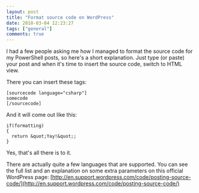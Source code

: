 ```yaml
---
layout: post
title: "Format source code on WordPress"
date: 2010-03-04 12:23:27
tags: ["general"]
comments: true
---
```

I had a few people asking me how I managed to format the source code for my PowerShell posts, so here's a short explanation. Just type (or paste) your post and when it's time to insert the source code, switch to HTML view.

There you can insert these tags:
```
[sourcecode language="csharp"]
somecode
[/sourcecode]
```

And it will come out like this:

```
if(formatting)
{
  return &quot;Yay!&quot;;
}
```

Yes, that's all there is to it.

There are actually quite a few languages that are supported. You can see the full list and an explanation on some extra parameters on this official WordPress page: [http://en.support.wordpress.com/code/posting-source-code/](http://en.support.wordpress.com/code/posting-source-code/)
